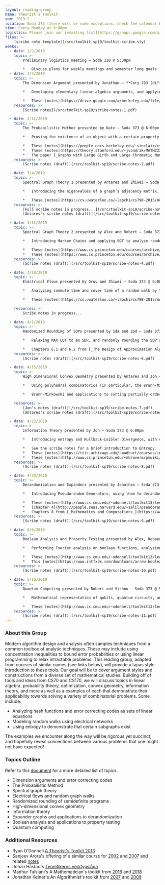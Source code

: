 ```yaml
---
layout: reading-group
name: Theorist's Toolkit
sem: 2019-2
location: Soda 373 (there will be some exceptions, check the calendar below)
time: Every Monday at 6:00pm
logistics: Please join our [emailing list](https://groups.google.com/a/lists.berkeley.edu/forum/#!forum/ugtheorytoolkit-sp19) to stay up to date with our meetings and events
files: >- 
    [scribe note template](/src/toolkit-sp19/toolkit-scribe.sty)
weeks:
  - date: 2/2/2019
    topic: >-
        Preliminary logistics meeting — Soda 320 @ 5:30pm

        *   Discuss plans for weekly meetings and semester long goals.
  - date: 2/4/2019
    topic: >- 
        The Dimension Argument presented by Jonathan — **Cory 293 (different room)** @ 6:00pm

        *   Developing elementary linear algebra arguments, and applying them to dispersal of information in polynomials.

        *   These [notes](https://drive.google.com/a/berkeley.edu/file/d/1whivDVAJXcu5IKERhJJs-YnrwaTrIz6B/view?usp=sharing) on the dimension argument and applications to error correcting codes and hashing.
    resources: >-
        [Scribe notes](/src/toolkit-sp19/scribe-notes-1.pdf) 

  - date: 2/11/2019
    topic: >-
        The Probabilistic Method presented by Nate — Soda 373 @ 6:00pm

        *   Proving the existence of an object with a certain property by proving that a randomly chosen object has that property with positive probability -- applications like Ramsey numbers, existence of a large max-cut, size of independent set, graph crossing number, etc.

        *   These [notes](https://people.eecs.berkeley.edu/~sinclair/cs271/n5.pdf) on the probabilistic method.
        *   These [notes](https://theory.stanford.edu/~jvondrak/MATH233A-2018/Math233-lec02.pdf) on the Lovász Local Lemma.
        *   The paper [_Graphs with Large Girth and Large Chromatic Number_](http://math.uchicago.edu/~may/REU2016/REUPapers/Tsui.pdf) by Cheuk To Tsui.
    resources: >-
        [Scribe notes (draft)](/src/toolkit-sp19/scribe-notes-2.pdf) 

  - date: 3/4/2019
    topic: >-
        Spectral Graph Theory 1 presented by Antares and Zhiwei — Soda 373 @ 6:00pm

        *   Introducing the eigenvalues of a graph’s adjacency matrix, the Laplacian matrix, and variational characterization of eigenvalues.

        *   These [notes](https://cs.uwaterloo.ca/~lapchi/cs798-2015/notes/L02.pdf) introducing Spectral Graph Theory.
    resources: >-
        [Full scribe notes in progress...](/src/toolkit-sp19/scribe-notes-3.pdf)  
        [Antares's scribe notes (draft)](/src/toolkit-sp19/scribe-notes-3-2.pdf) 

  - date: 3/11/2019
    topic: >-
        Spectral Graph Theory 2 presented by Alex and Robert — Soda 373 @ 6:00pm

        *   Introducing Markov Chains and applying SGT to analyze random walks and mixing times.

        *   These [notes](https://www.cs.princeton.edu/courses/archive/fall05/cos521/markov.pdf) on Markov chains and mixing times.
        *   These [notes](https://www.cs.princeton.edu/courses/archive/fall05/cos521/markov.pdf) on random walks.
    resources: >-
        [Scribe notes (draft)](/src/toolkit-sp19/scribe-notes-4.pdf) 

  - date: 3/18/2019
    topic: >-
        Electrical Flows presented by Druv and Zhiwei — Soda 373 @ 6:00pm

        *   Analyzing commute time and cover time of a random walk by treating the graph as a network of resistors.

        *   These [notes](https://cs.uwaterloo.ca/~lapchi/cs798-2015/notes/L12.pdf) on SGT and Electrical Networks.

    resources: >-
        Scribe notes in progress... 
    
  - date: 4/1/2019
    topic: >-
        Randomized Rounding of SDPs presented by Ida and Zod — Soda 373 @ 6:00pm

        *   Relaxing MAX CUT to an SDP, and randomly rounding the SDP's solution back to a near-optimal cut.

        *   Chapters 6.1 and 6.2 from [_The Design of Approximation Algorithms_](http://www.designofapproxalgs.com/book.pdf) by Williamson and Shmoys, on SDPs and finding large cuts.
    resources: >-
        [Scribe notes (draft)](/src/toolkit-sp19/scribe-notes-6.pdf) 

  - date: 4/15/2019
    topic: >-
        High Dimensional Convex Geometry presented by Antares and Jon — Soda 373 @ 6:00pm

        *   Using polyhedral combinatorics (in particular, the Brunn-Minkowski Inequality) to sort a partially ordered set. Somehow.

        *   Brunn-Minkowski and applications to sorting partially ordered sets in Matousek’s _Lectures in Discrete Geometry_.

    resources: >-
        [Jon's notes (draft)](/src/toolkit-sp19/scribe-notes-7.pdf)  
        [Antares's scribe notes (draft)](/src/toolkit-sp19/scribe-notes-7-2.pdf) 

  - date: 4/22/2019
    topic: >-
        Information Theory presented by Jon — Soda 373 @ 6:00pm

        *   Introducing entropy and Kullback-Leibler Divergence, with cool applications in combinatorics and probability.

        *   See the scribe notes for a brief introduction to Entropy.
        *   These [notes](https://ttic.uchicago.edu/~madhurt/courses/infotheory2014/l2.pdf) introducing Joint entropy and Chain Rule for Entropy.
        *   These [notes](http://www.cs.princeton.edu/~mbraverm/pmwiki/uploads/COS597F-Lecture2.pdf) with more combinatorial applications.
    resources: >-
        [Scribe notes (draft)](/src/toolkit-sp19/scribe-notes-8.pdf) 

  - date: 4/29/2019
    topic: >-
        Derandomization and Expanders presented by Jonathan — Soda 373 @ 6:00pm

        *   Introducing Pseudorandom Generators, using them to derandomize "random" algorithms, and their relation to the BPP complexity class.

        *   These [notes](http://www.cs.cmu.edu/~odonnell/toolkit13/lecture11.pdf) about derandomization.
        *   [Chapter 4](http://people.seas.harvard.edu/~salil/pseudorandomness/expanders.pdf) from Salil Vadhan's survey of Pseudorandomness, on expander graphs.
        *   Chapters 8 from [_Mathematics and Computations_](https://www.math.ias.edu/files/mathandcomp.pdf) by Avi Wigderson, on abstract pseudorandomness.
    resources: >-
        [Scribe notes (draft)](/src/toolkit-sp19/scribe-notes-9.pdf) 

  - date: 5/6/2019
    topic: >-
        Boolean Analysis and Property Testing presented by Alex, Debayan, and Kobe — Soda 373 @ 6:00pm

        *   Performing Fourier analysis on boolean functions, analyzing their behavior with SGT, and applying it to property testing.

        *   These [notes](http://www.cs.cmu.edu/~odonnell/toolkit13/lecture18.pdf) introducing Boolean Analysis.
        *   This [notes](https://www.intfxdx.com/downloads/arrow-boolean-fourier-2015.pdf) on proving Arrow's Theorem with Boolean Analysis.
    resources: >-
        [Scribe notes (draft)](/src/toolkit-sp19/scribe-notes-10.pdf) 

  - date: 5/10/2019
    topic: >-
        Quantum Computing presented by Robert and Vishnu — Soda 373 @ 5:00pm

        *   Mathematical representation of qubits, quantum circuits, and algorithms for quantum machines (Shor's, search)

        *   These [notes](http://www.cs.cmu.edu/~odonnell/toolkit13/lecture22.pdf) introducing Quantum computing.
    resources: >-
        [Scribe notes (draft)](/src/toolkit-sp19/scribe-notes-11.pdf)
---
```


### About this Group

Modern algorithm design and analysis often samples techniques from a common toolbox of analytic techniques. These may include using concentration inequalities to bound error probabilities or using linear programming to relax intractable problems. This reading group, adapted from courses of similar names (see links below), will provide a tapas style introduction to these tools. Our goal will be to cover argument styles and constructions from a diverse set of mathematical studies. Building off of tools and ideas from CS70 and CS170, we will discuss topics in linear algebra, probability theory, optimization, convex geometry, information theory, and more as well as a examples of each that demonstrate their applicability towards solving a variety of combinatorial problems. Some include:

*   Analyzing hash functions and error correcting codes as sets of linear equations
*   Modeling random walks using electrical networks
*   Using entropy to demonstrate that certain subgraphs exist

The examples we encounter along the way will be rigorous yet succinct, and hopefully reveal connections between various problems that one might not have expected!

### Topics Outline

Refer to this [document](https://docs.google.com/document/d/e/2PACX-1vSEb2Tg5e40s-uWidNj_xtxn9A3hxE0ZSyui00QhMj6RcziGxc2pdO8FCSevw5U0zwdHKQ9VW3GpPnb/pub) for a more detailed list of topics.

*   Dimension arguments and error correcting codes
*   The Probabilistic Method
*   Spectral graph theory
*   Electrical flows and random graph walks
*   Randomized rounding of semidefinite programs
*   High-dimensional convex geometry
*   Information theory
*   Expander graphs and applications to derandomization
*   Boolean analysis and applications to property testing
*   Quantum computing

### Additional Resources

*   Ryan O'Donnell [A Theorist's Toolkit 2013](http://www.cs.cmu.edu/~odonnell/toolkit13/)
*   Sanjeev Arora's offering of a similar course for [2002](http://www.cs.princeton.edu/courses/archive/fall02/cs597D/) and [2007](https://www.cs.princeton.edu/courses/archive/fall07/cos597D/Site/coursepage.html) and related [notes](http://www.cs.princeton.edu/~arora/pubs/toolkit.pdf)
*   Johan Håstad's [Teoretikerns verktygslåda](http://www.nada.kth.se/~johanh/verktyg/info.html)
*   Madhur Tulsiani's A Mathematician's toolkit from [2016](http://ttic.uchicago.edu/~madhurt/courses/toolkit2016/index.html) and [2018](http://ttic.uchicago.edu/~madhurt/courses/toolkit2018/index.html)
*   Jonathan Kelner's An Algorithmist's toolkit from [2007](http://stellar.mit.edu/S/course/18/fa07/18.409/) and [2009](http://stellar.mit.edu/S/course/18/fa09/18.409/)

